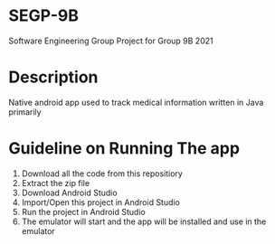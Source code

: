 # SEGP-9B
Software Engineering Group Project for Group 9B 2021

# Description
Native android app used to track medical information written in Java primarily

# Guideline on Running The app
1. Download all the code from this repositiory
2. Extract the zip file
3. Download Android Studio
4. Import/Open this project in Android Studio
5. Run the project in Android Studio
6. The emulator will start and the app will be installed and use in the emulator
